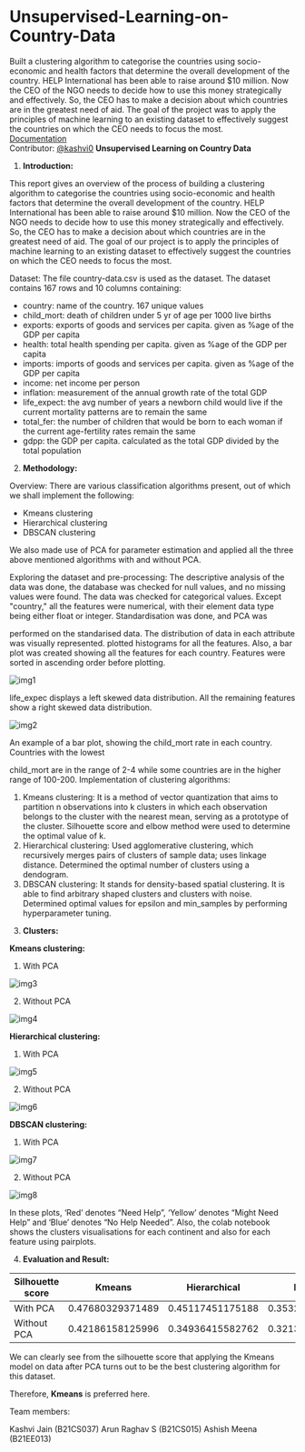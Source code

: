 # Unsupervised-Learning-on-Country-Data
Built a clustering algorithm to categorise the countries using socio-economic and health factors that determine the overall development of the country. HELP International has been able to raise around $10 million. Now the CEO of the NGO needs to decide how to use this money strategically and effectively. So, the CEO has to make a decision about which countries are in the greatest need of aid. The goal of the project was to apply the principles of machine learning to an existing dataset to effectively suggest the countries on which the CEO needs to focus the most.<br />
[Documentation](https://arun-raghav-s.github.io/PRML_minor_project)<br />
Contributor: [@kashvi0](https://github.com/https://github.com/kashvi0)
**Unsupervised Learning on Country Data**

1. **Introduction:**

This report gives an overview of the process of building a clustering algorithm to categorise the countries using socio-economic and health factors that determine the overall development of the country. HELP International has been able to raise around $10 million. Now the CEO of the NGO needs to decide how to use this money strategically and effectively. So, the CEO has to make a decision about which countries are in the greatest need of aid. The goal of our project is to apply the principles of machine learning to an existing dataset to effectively suggest the countries on which the CEO needs to focus the most.

Dataset: The file country-data.csv is used as the dataset. The dataset contains 167 rows and 10 columns containing:

- country: name of the country. 167 unique values
- child\_mort: death of children under 5 yr of age per 1000 live births
- exports: exports of goods and services per capita. given as %age of the GDP per capita
- health: total health spending per capita. given as %age of the GDP per capita
- imports: imports of goods and services per capita. given as %age of the GDP per capita
- income: net income per person
- inflation: measurement of the annual growth rate of the total GDP
- life\_expect: the avg number of years a newborn child would live if the current mortality patterns are to remain the same
- total\_fer: the number of children that would be born to each woman if the current age-fertility rates remain the same
- gdpp: the GDP per capita. calculated as the total GDP divided by the total population
2. **Methodology:**

Overview: There are various classification algorithms present, out of which we shall implement the following:

- Kmeans clustering
- Hierarchical clustering
- DBSCAN clustering

We also made use of PCA for parameter estimation and applied all the three above mentioned algorithms with and without PCA.

Exploring the dataset and pre-processing: The descriptive analysis of the data was done, the database was checked for null values, and no missing values were found. The data was checked for categorical values. Except "country," all the features were numerical, with their element data type being either float or integer. Standardisation was done, and PCA was

performed on the standarised data. The distribution of data in each attribute was visually represented. plotted histograms for all the features. Also, a bar plot was created showing all the features for each country. Features were sorted in ascending order before plotting.

![img1](images/Aspose.Words.ca141ca6-51d7-4c4e-90a9-812e460b9d3b.001.jpeg)

life\_expec displays a left skewed data distribution. All the remaining features show a right skewed data distribution.

![img2](images/Aspose.Words.ca141ca6-51d7-4c4e-90a9-812e460b9d3b.002.jpeg)

An example of a bar plot, showing the child\_mort rate in each country. Countries with the lowest

child\_mort are in the range of 2-4 while some countries are in the higher range of 100-200. Implementation of clustering algorithms:

1) Kmeans clustering: It is a method of vector quantization that aims to partition n observations into k clusters in which each observation belongs to the cluster with the nearest mean, serving as a prototype of the cluster. Silhouette score and elbow method were used to determine the optimal value of k.
2) Hierarchical clustering: Used agglomerative clustering, which recursively merges pairs of clusters of sample data; uses linkage distance. Determined the optimal number of clusters using a dendogram.
2) DBSCAN clustering: It stands for density-based spatial clustering. It is able to find arbitrary shaped clusters and clusters with noise. Determined optimal values for epsilon and min\_samples by performing hyperparameter tuning.
3. **Clusters:**

**Kmeans clustering:**

1) With PCA

![img3](images/Aspose.Words.ca141ca6-51d7-4c4e-90a9-812e460b9d3b.003.jpeg)

2) Without PCA

![img4](images/Aspose.Words.ca141ca6-51d7-4c4e-90a9-812e460b9d3b.004.jpeg)

**Hierarchical clustering:**

1) With PCA

![img5](images/Aspose.Words.ca141ca6-51d7-4c4e-90a9-812e460b9d3b.005.jpeg)

2) Without PCA

![img6](images/Aspose.Words.ca141ca6-51d7-4c4e-90a9-812e460b9d3b.006.jpeg)

**DBSCAN clustering:**

1) With PCA

![img7](images/Aspose.Words.ca141ca6-51d7-4c4e-90a9-812e460b9d3b.007.jpeg)

2) Without PCA

![img8](images/Aspose.Words.ca141ca6-51d7-4c4e-90a9-812e460b9d3b.008.jpeg)

In these plots, ‘Red’ denotes “Need Help”, ‘Yellow’ denotes “Might Need Help” and ‘Blue’ denotes “No Help Needed”. Also, the colab notebook shows the clusters visualisations for each continent and also for each feature using pairplots.

4. **Evaluation and Result:**



|Silhouette score|Kmeans|Hierarchical|DBSCAN|
| - | - | - | - |
|With PCA|0\.47680329371489|0\.45117451175188|0\.35329925979996|
|Without PCA|0\.42186158125996|0\.34936415582762|0\.32130228601102|

We can clearly see from the silhouette score that applying the Kmeans model on data after PCA turns out to be the best clustering algorithm for this dataset.

Therefore, **Kmeans** is preferred here.

Team members:

Kashvi Jain (B21CS037) Arun Raghav S (B21CS015) Ashish Meena (B21EE013)
